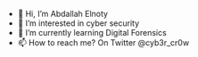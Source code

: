 - 👋 Hi, I’m Abdallah Elnoty
- 👀 I’m interested in cyber security 
- 🌱 I’m currently learning Digital Forensics
- 📫 How to reach me?
    On Twitter @cyb3r_cr0w 

<!---
elnoty/elnoty is a ✨ special ✨ repository because its `README.md` (this file) appears on your GitHub profile.
You can click the Preview link to take a look at your changes.
--->
